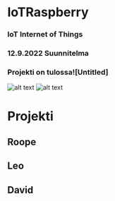 # IoTRaspberry
### IoT Internet of Things
### 12.9.2022 Suunnitelma
### Projekti on tulossa![Untitled]
![alt text](https://user-images.githubusercontent.com/113332647/189599208-ddef9db7-ffe7-4479-b46c-4af63731b899.jpg)
![alt text](https://user-images.githubusercontent.com/113332647/189601623-9b14cc20-2b0e-4689-a565-15080d1b61d0.png) 

# Projekti
## Roope
## Leo
## David
